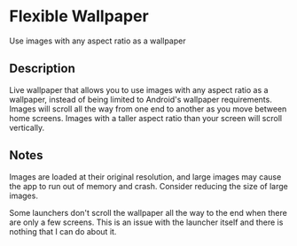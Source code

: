 # Flexible Wallpaper

Use images with any aspect ratio as a wallpaper

## Description

Live wallpaper that allows you to use images with any aspect ratio as a wallpaper, instead of being limited to Android's wallpaper requirements. Images will scroll all the way from one end to another as you move between home screens. Images with a taller aspect ratio than your screen will scroll vertically.

## Notes

Images are loaded at their original resolution, and large images may cause the app to run out of memory and crash. Consider reducing the size of large images.

Some launchers don't scroll the wallpaper all the way to the end when there are only a few screens. This is an issue with the launcher itself and there is nothing that I can do about it.
